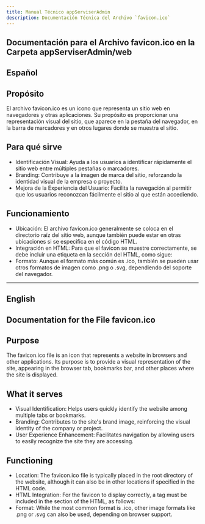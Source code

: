 ```yaml
---
title: Manual Técnico appServiserAdmin
description: Documentación Técnica del Archivo `favicon.ico`
---
```


## Documentación para el Archivo favicon.ico en la Carpeta appServiserAdmin/web

## Español

## Propósito
El archivo favicon.ico es un icono que representa un sitio web en navegadores y otras aplicaciones. Su propósito es proporcionar una representación visual del sitio, que aparece en la pestaña del navegador, en la barra de marcadores y en otros lugares donde se muestra el sitio.

## Para qué sirve
- Identificación Visual: Ayuda a los usuarios a identificar rápidamente el sitio web entre múltiples pestañas o marcadores.
- Branding: Contribuye a la imagen de marca del sitio, reforzando la identidad visual de la empresa o proyecto.
- Mejora de la Experiencia del Usuario: Facilita la navegación al permitir que los usuarios reconozcan fácilmente el sitio al que están accediendo.

## Funcionamiento
- Ubicación: El archivo favicon.ico generalmente se coloca en el directorio raíz del sitio web, aunque también puede estar en otras ubicaciones si se especifica en el código HTML.
- Integración en HTML: Para que el favicon se muestre correctamente, se debe incluir una etiqueta <link> en la sección <head> del HTML, como sigue:
- Formato: Aunque el formato más común es .ico, también se pueden usar otros formatos de imagen como .png o .svg, dependiendo del soporte del navegador.

---

## English

## Documentation for the File favicon.ico

## Purpose
The favicon.ico file is an icon that represents a website in browsers and other applications. Its purpose is to provide a visual representation of the site, appearing in the browser tab, bookmarks bar, and other places where the site is displayed.

## What it serves
- Visual Identification: Helps users quickly identify the website among multiple tabs or bookmarks.
- Branding: Contributes to the site's brand image, reinforcing the visual identity of the company or project.
- User Experience Enhancement: Facilitates navigation by allowing users to easily recognize the site they are accessing.

## Functioning
- Location: The favicon.ico file is typically placed in the root directory of the website, although it can also be in other locations if specified in the HTML code.
- HTML Integration: For the favicon to display correctly, a <link> tag must be included in the <head> section of the HTML, as follows:
- Format: While the most common format is .ico, other image formats like .png or .svg can also be used, depending on browser support.
